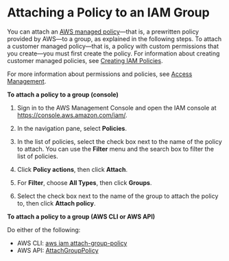 # Attaching a Policy to an IAM Group<a name="id_groups_manage_attach-policy"></a>

You can attach an [AWS managed policy](access_policies_managed-vs-inline.md#aws-managed-policies)—that is, a prewritten policy provided by AWS—to a group, as explained in the following steps\. To attach a customer managed policy—that is, a policy with custom permissions that you create—you must first create the policy\. For information about creating customer managed policies, see [Creating IAM Policies](access_policies_create.md)\. 

For more information about permissions and policies, see [Access Management](access.md)\. 

**To attach a policy to a group \(console\)**

1. Sign in to the AWS Management Console and open the IAM console at [https://console\.aws\.amazon\.com/iam/](https://console.aws.amazon.com/iam/)\.

1. In the navigation pane, select **Policies**\. 

1. In the list of policies, select the check box next to the name of the policy to attach\. You can use the **Filter** menu and the search box to filter the list of policies\. 

1. Click **Policy actions**, then click **Attach**\.

1. For **Filter**, choose **All Types**, then click **Groups**\. 

1. Select the check box next to the name of the group to attach the policy to, then click **Attach policy**\. 

**To attach a policy to a group \(AWS CLI or AWS API\)**

Do either of the following:
+ AWS CLI: [aws iam attach\-group\-policy](http://docs.aws.amazon.com/cli/latest/reference/iam/attach-group-policy.html)
+ AWS API: [AttachGroupPolicy](http://docs.aws.amazon.com/IAM/latest/APIReference/API_AttachGroupPolicy.html) 